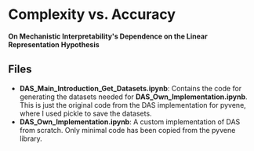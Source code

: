 # Complexity vs. Accuracy  
**On Mechanistic Interpretability's Dependence on the Linear Representation Hypothesis**

## Files

- **DAS_Main_Introduction_Get_Datasets.ipynb**: Contains the code for generating the datasets needed for **DAS_Own_Implementation.ipynb**. This is just the original code from the DAS implementation for pyvene, where I used pickle to save the datasets.
- **DAS_Own_Implementation.ipynb**: A custom implementation of DAS from scratch. Only minimal code has been copied from the pyvene library.
